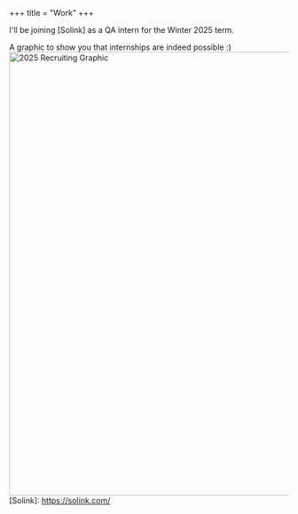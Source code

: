 +++
title = "Work"
+++

I'll be joining [Solink] as a QA intern for the Winter 2025 term.


A graphic to show you that internships are indeed possible :)
<img src="https://b8zhong.github.io/site/w2025-recruiting.svg" alt="2025 Recruiting Graphic" style="display: block; margin: 0 auto;" width="800">
[Solink]: https://solink.com/
